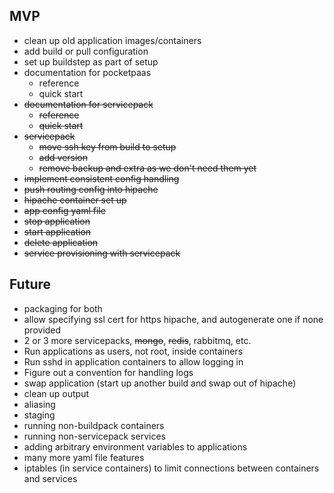 ## MVP

* clean up old application images/containers
* add build or pull configuration
* set up buildstep as part of setup
* documentation for pocketpaas
  * reference
  * quick start
* <strike>documentation for servicepack</strike>
  * <strike>reference</strike>
  * <strike>quick start</strike>
* <strike>servicepack</strike>
  * <strike>move ssh key from build to setup</strike>
  * <strike>add version</strike>
  * <strike>remove backup and extra as we don't need them yet</strike>
* <strike>implement consistent config handling</strike>
* <strike>push routing config into hipache</strike>
* <strike>hipache container set up</strike>
* <strike>app config yaml file</strike>
* <strike>stop application</strike>
* <strike>start application</strike>
* <strike>delete application</strike>
* <strike>service provisioning with servicepack</strike>

## Future

* packaging for both
* allow specifying ssl cert for https hipache, and autogenerate one if none provided
* 2 or 3 more servicepacks, <strike>mongo</strike>, <strike>redis</strike>, rabbitmq, etc.
* Run applications as users, not root, inside containers
* Run sshd in application containers to allow logging in
* Figure out a convention for handling logs
* swap application (start up another build and swap out of hipache)
* clean up output
* aliasing
* staging
* running non-buildpack containers
* running non-servicepack services
* adding arbitrary environment variables to applications
* many more yaml file features
* iptables (in service containers) to limit connections between containers and services
